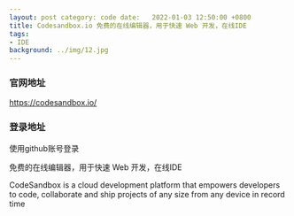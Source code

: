 ```yaml
---
layout: post category: code date:   2022-01-03 12:50:00 +0800
title: Codesandbox.io 免费的在线编辑器，用于快速 Web 开发，在线IDE
tags:
- IDE
background: ../img/12.jpg
---
```


### 官网地址
https://codesandbox.io/

### 登录地址
使用github账号登录

免费的在线编辑器，用于快速 Web 开发，在线IDE

CodeSandbox is a cloud development platform that empowers developers to code, collaborate and ship projects of any size from any device in record time

